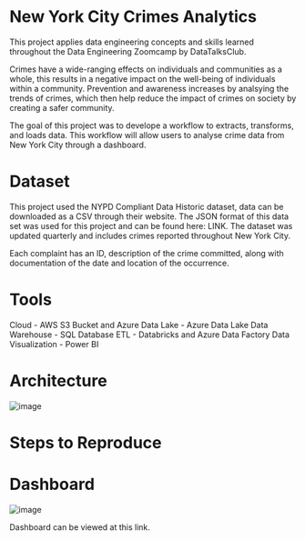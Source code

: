 # New York City Crimes Analytics
This project applies data engineering concepts and skills learned throughout the Data Engineering Zoomcamp by DataTalksClub.

Crimes have a wide-ranging effects on individuals and communities as a whole, this results in a negative impact on the well-being of individuals within a community. Prevention and awareness increases by analsying the trends of crimes, which then help reduce the impact of crimes on society by creating a safer community.

The goal of this project was to develope a workflow to extracts, transforms, and loads data. This workflow will allow users to analyse crime data from New York City through a dashboard.

# Dataset
This project used the NYPD Compliant Data Historic dataset, data can be downloaded as a CSV through their website. The JSON format of this data set was used for this project and can be found here: LINK. The dataset was updated quarterly and includes crimes reported throughout New York City.

Each complaint has an ID, description of the crime committed, along with documentation of the date and location of the occurrence. 

# Tools
Cloud - AWS S3 Bucket and Azure 
Data Lake - Azure Data Lake
Data Warehouse - SQL Database
ETL - Databricks and Azure Data Factory
Data Visualization - Power BI

# Architecture
![image](https://user-images.githubusercontent.com/121827505/230258864-063b5552-42b8-4840-b4eb-d2e88cdab6b4.png)

# Steps to Reproduce


# Dashboard
![image](https://user-images.githubusercontent.com/121827505/230258778-46dce08d-ed7b-489e-933a-70aebcc6d8f4.png)

Dashboard can be viewed at this link.
